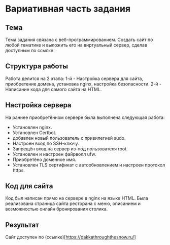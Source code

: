 # Вариативная часть задания

## Тема

Тема задания связана с веб-программированием. Создать сайт по любой тематике и выложить его на виртуальный сервер, сделав доступным по ссылке. 

## Структура работы

Работа делится на 2 этапа: 1-й - Настройка сервера для сайта, приобретение домена, установка nginx, настройка безопасности. 
2-й - Написание кода для самого сайта на HTML. 

## Настройка сервера

На раннее приобретённом сервере была выполнена следующая работа:
- Установлен nginx.
- Установлен Certbot.
- добавлен новый пользователь с привилегией sudo.
- Настроен вход по SSH-ключу.
- Запрещён вход на сервер из-под пользователя root.
- Установлен и настроен файрволл ufw.
- Приобретёно доменное имя.
- Установлен TLS сертификат с автообновлением и настроен протокол https.

## Код для сайта

Код был написан прямо на сервере в nginx на языке HTML. Была реализована страница сайта ресторана с меню, описанием и возможностью онлайн бронирования столика. 

## Результат 

Сайт доступен по (ссылке)[https://dakkathroughthesnow.ru/]